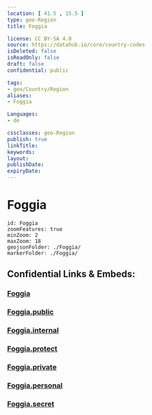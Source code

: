 ```yaml
---
location: [ 41.5 , 15.5 ] 
type: geo-Region
title: Foggia

license: CC BY-SA 4.0
source: https://datahub.io/core/country-codes
isDeleted: false
isReadOnly: false
draft: false
confidential: public

tags:
- geo/Country/Region
aliases:
- Foggia

Languages:
- de

cssclasses: geo-Region
publish: true
linkTitle: 
keywords: 
layout: 
publishDate: 
expiryDate: 
---
```


# Foggia

```leaflet
id: Foggia
zoomFeatures: true 
minZoom: 2 
maxZoom: 18
geojsonFolder: ./Foggia/
markerFolder: ./Foggia/
```


## Confidential Links & Embeds: 

### [Foggia](/_Standards/Earth/Continent/Europe/Europe~South/Italy/regions~Italy/Apulia/Foggia.md) 

### [Foggia.public](/_public/Earth/Continent/Europe/Europe~South/Italy/regions~Italy/Apulia/Foggia.public.md) 

### [Foggia.internal](/_internal/Earth/Continent/Europe/Europe~South/Italy/regions~Italy/Apulia/Foggia.internal.md) 

### [Foggia.protect](/_protect/Earth/Continent/Europe/Europe~South/Italy/regions~Italy/Apulia/Foggia.protect.md) 

### [Foggia.private](/_private/Earth/Continent/Europe/Europe~South/Italy/regions~Italy/Apulia/Foggia.private.md) 

### [Foggia.personal](/_personal/Earth/Continent/Europe/Europe~South/Italy/regions~Italy/Apulia/Foggia.personal.md) 

### [Foggia.secret](/_secret/Earth/Continent/Europe/Europe~South/Italy/regions~Italy/Apulia/Foggia.secret.md)

